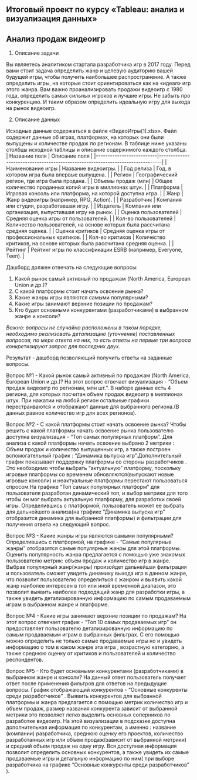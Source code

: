 ## Итоговый проект по курсу «Tableau: анализ и визуализация данных»
  ## Анализ продаж видеоигр
  1. Описание задачи

Вы являетесь аналитиком стартапа разработчика игр в 2017 году. Перед вами стоит задача определить жанр и целевую аудиторию вашей будущей игры, чтобы получить наибольшее распространение. А также определить игры, на которые стоит ориентироваться как на «идеал» игр этого жанра.
Вам важно проанализировать продажи видеоигр с 1980 года, определить самых сильных игроков и лучшие игры. Не забыть про конкуренцию. И таким образом определить идеальную игру для выхода на рынок видеоигр.

2. Описание данных

Исходные данные содержаться в файле «ВидеоИгры(1).xlsx». Файл содержит данные об играх, платформах, на которых они были выпущены и количестве продаж по регионам. В таблице ниже указаны столбцы исходной таблицы и описание содержимого каждого столбца.  
| Название поля            | Описание поля                                                                 |
|--------------------------|-------------------------------------------------------------------------------|
| Наименование игры        | Название видеоигры.                                                           |
| Год релиза              | Год, в котором игра была впервые выпущена.                                   |
| Регион                   | Географический регион, где игра была продана.                                 |
| Объемы продаж (млн)     | Общее количество проданных копий игры в миллионах штук.                       |
| Платформа                | Игровая консоль или платформа, на которой доступна игра.                     |
| Жанр                     | Жанр видеоигры (например, RPG, Action).                                      |
| Разработчик              | Компания или студия, разработавшая игру.                                     |
| Издатель                 | Компания или организация, выпустившая игру на рынок.                         |
| Оценка пользователей     | Средняя оценка игры от пользователей.                                         |
| Кол-во пользователей      | Количество пользователей, на основе которых была рассчитана средняя оценка.  |
| Оценка критиков         | Средняя оценка игры от профессиональных критиков.                             |
| Кол-во критиков          | Количество критиков, на основе которых была рассчитана средняя оценка.      |
| Рейтинг                  | Рейтинг игры по классификации ESRB (например, Everyone, Teen).               |

Дашборд должен отвечать на следующие вопросы:
1.	Какой рынок самый активный по продажам (North America, European Union и др.)?
2.	С какой платформы стоит начать освоение рынка?
3.	Какие жанры игры являются самыми популярными?
4.	Какие игры занимают верхние позиции по продажам?
5.	Кто будет основными конкурентами (разработчиками) в выбранном жанре и консоли?

*Важно: вопросы не случайно расположены в таком порядке, необходимо реализовать детализацию (уточнение) поставленных вопросов, по мере ответа на них, то есть ответы на первые три вопроса конкретизируют запрос для последних двух.*

   Результат - дашборд позволяющий получить ответы на заданные вопросы.
   
Вопрос №1 - Какой рынок самый активный по продажам (North America, European Union и др.)?
На этот вопрос отвечает визуализация - “Объем продаж видеоигр по регионам, млн шт.”. В наборе данных есть 4 региона, для которых посчитан объем продаж видеоигр в миллионах штук. При нажатии на любой регион остальные графики перестраиваются и отображают данные для выбранного региона.(В данных равное количество игр для всех регионов).

Вопрос №2 - С какой платформы стоит начать освоение рынка?
Чтобы решить с какой платформы начать освоение рынка пользователю доступна визуализация -  “Топ самых популярных платформ”. Для анализа с какой платформы начать освоение выбрано 2 метрики : Объем продаж и количество выпущенных игр, а также построен вспомогательный график : “Динамика выпуска игр”.Дополнительный график показывает поддержку платформы со стороны разработчиков . Это необходимо чтобы выбрать “актуальную”  платформу, поскольку игровые платформы со временем обновляются(выпускают новые игровые консоли) и неактуальные платформы перестают пользоваться спросом.На графике “Топ самых популярных платформ” для пользователя разработан динамический топ, и выбор метрики для того чтобы он мог выбрать актуальную платформу, для разработки своей игры. Определившись с платформой, пользователь может ее выбрать для дальнейшего анализа(на графике “Динамика выпуска игр” отобразится динамика для выбранной платформы) и фильтрации для получения ответа на следующий вопрос.

Вопрос №3 - Какие жанры игры являются самыми популярными?
Определившись с платформой, на графике  -  “Самые популярные жанры” отобразятся самые популярные жанры для этой платформы. Оценить популярность жанра предлагается с помощью уже знакомых пользователю метрик: объем продаж и количество игр в жанре. Выбрав популярный жанр(жанры) произойдет дальнейшая фильтрация и пользователь сможет увидеть динамику выхода игр в данном жанре, что позволит пользователю определиться с жанром и выявить какой жанр наиболее интересен в тот или иной временной диапазон, это позволит выявить наиболее подходящий жанр для разработки  игры, а также увидеть детализированную информацию по самым продаваемым играм в выбранном жанре и платформе.

Вопрос №4 - Какие игры занимают верхние позиции по продажам?
На этот вопрос отвечает график - “Топ 10 самых продаваемых игр” он предоставляет пользователю детализированную информацию по самым продаваемым играм в выбранных фильтрах.  С его помощью можно определить не только самые продаваемые игры но и увидеть информацию о том в каком жанре эта игра , возрастную категорию, а также среднюю оценку от критиков и пользователей и количество респондентов.

Вопрос №5 - Кто будет основными конкурентами (разработчиками) в выбранном жанре и консоли? 
На данный ответ пользователь получает ответ после применения фильтров для ответов на предыдущие вопросы. График отображающий конкурентов - “Основные конкуренты среди разработчиков” . Выявить конкурентов для выбранной платформы и жанра предлагается с помощью метрик количество игр и объем продаж, размер названия конкурента зависит от выбранной метрики это позволяет легко выделить основных соперников по разработке видеоигр. На этой визуализации в подсказке доступна дополнительная информация по конкурентам, а именно : название (компании) разработчика, среднюю оценку его проектов, количество разработанных игр или объем продаж(зависит от выбранной метрики) и средний объем продаж на одну игру. Вся доступная информация позволит определить основных конкурентов, а также увидеть их самые продаваемые игры и детальную информацию по ним( при выборе разработчика на графике “Основные конкуренты среди разработчиков” ).
